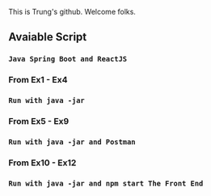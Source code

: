 This is Trung's github.
Welcome folks.
## Avaiable Script
### `Java Spring Boot and ReactJS`
### From Ex1 - Ex4
### `Run with java -jar`
### From Ex5 - Ex9
### `Run with java -jar and Postman `
### From Ex10 - Ex12
### `Run with java -jar and npm start The Front End`
